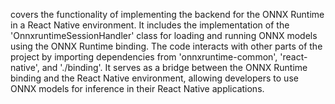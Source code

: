covers the functionality of implementing the backend for the ONNX Runtime in a React Native environment. It includes the implementation of the 'OnnxruntimeSessionHandler' class for loading and running ONNX models using the ONNX Runtime binding. The code interacts with other parts of the project by importing dependencies from 'onnxruntime-common', 'react-native', and './binding'. It serves as a bridge between the ONNX Runtime binding and the React Native environment, allowing developers to use ONNX models for inference in their React Native applications.
